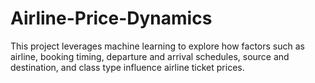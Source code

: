 # Airline-Price-Dynamics
This project leverages machine learning to explore how factors such as airline, booking timing, departure and arrival schedules, source and destination, and class type influence airline ticket prices.
